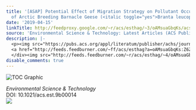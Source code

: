 ```yaml
---
title: '[ASAP] Potential Effect of Migration Strategy on Pollutant Occurrence in Eggs
  of Arctic Breeding Barnacle Geese (<italic toggle="yes">Branta leucopsis</italic>)'
date: '2019-04-15'
linkTitle: http://feedproxy.google.com/~r/acs/esthag/~3/oAMsuaGbqKs/acs.est.9b00014
source: 'Environmental Science & Technology: Latest Articles (ACS Publications)'
description: |-
  <p><img src="https://pubs.acs.org/appl/literatum/publisher/achs/journals/content/esthag/0/esthag.ahead-of-print/acs.est.9b00014/20190415/images/medium/es-2019-000145_0004.gif" alt="TOC Graphic"/></p><div><cite>Environmental Science & Technology</cite></div><div>DOI: 10.1021/acs.est.9b00014</div><div class="feedflare">
  <a href="http://feeds.feedburner.com/~ff/acs/esthag?a=oAMsuaGbqKs:Z6ZxWm88dQ8:yIl2AUoC8zA"><img src="http://feeds.feedburner.com/~ff/acs/esthag?d=yIl2AUoC8zA" border="0"></img></a>
  </div><img src="http://feeds.feedburner.com/~r/acs/esthag/~4/oAMsuaGbqKs" height="1" width="1" ...
disable_comments: true
---
```

<p><img src="https://pubs.acs.org/appl/literatum/publisher/achs/journals/content/esthag/0/esthag.ahead-of-print/acs.est.9b00014/20190415/images/medium/es-2019-000145_0004.gif" alt="TOC Graphic"/></p><div><cite>Environmental Science & Technology</cite></div><div>DOI: 10.1021/acs.est.9b00014</div><div class="feedflare">
<a href="http://feeds.feedburner.com/~ff/acs/esthag?a=oAMsuaGbqKs:Z6ZxWm88dQ8:yIl2AUoC8zA"><img src="http://feeds.feedburner.com/~ff/acs/esthag?d=yIl2AUoC8zA" border="0"></img></a>
</div><img src="http://feeds.feedburner.com/~r/acs/esthag/~4/oAMsuaGbqKs" height="1" width="1" ...